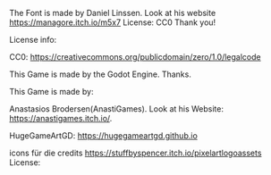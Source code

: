 The Font is made by Daniel Linssen. Look at his website https://managore.itch.io/m5x7 License: CC0 Thank you!

License info:

CC0: https://creativecommons.org/publicdomain/zero/1.0/legalcode

This Game is made by the Godot Engine. Thanks.




This Game is made by:

Anastasios Brodersen(AnastiGames). Look at his Website: https://anastigames.itch.io/.

HugeGameArtGD: https://hugegameartgd.github.io

icons für die credits https://stuffbyspencer.itch.io/pixelartlogoassets License:
